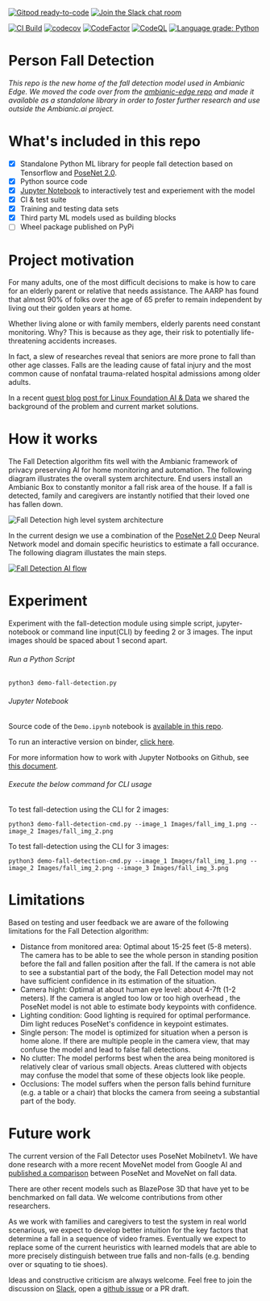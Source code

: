 [![Gitpod ready-to-code](https://img.shields.io/badge/Gitpod-ready--to--code-blue?logo=gitpod)](https://gitpod.io/#https://github.com/ambianic/fall-detection)
[![Join the Slack chat room](https://img.shields.io/badge/Slack-Join%20the%20chat%20room-blue)](https://join.slack.com/t/ambianicai/shared_invite/zt-eosk4tv5-~GR3Sm7ccGbv1R7IEpk7OQ)

[![CI Build](https://github.com/ambianic/fall-detection/actions/workflows/pythonpackage.yml/badge.svg)](https://github.com/ambianic/fall-detection/actions/workflows/pythonpackage.yml)
[![codecov](https://codecov.io/gh/ambianic/fall-detection/branch/main/graph/badge.svg?token=IGXT8VYBS7)](https://codecov.io/gh/ambianic/fall-detection)
[![CodeFactor](https://www.codefactor.io/repository/github/ambianic/fall-detection/badge)](https://www.codefactor.io/repository/github/ambianic/fall-detection)
[![CodeQL](https://github.com/ambianic/fall-detection/actions/workflows/codeql-analysis.yml/badge.svg)](https://github.com/ambianic/fall-detection/actions/workflows/codeql-analysis.yml)
[![Language grade: Python](https://img.shields.io/lgtm/grade/python/g/ambianic/fall-detection.svg?logo=lgtm&logoWidth=18)](https://lgtm.com/projects/g/ambianic/fall-detection/context:python)

# Person Fall Detection

_This repo is the new home of the fall detection model used in Ambianic Edge. We moved the code over from the [ambianic-edge repo](https://github.com/ambianic/ambianic-edge/blob/master/src/ambianic/pipeline/ai/fall_detect.py) and made it available as a standalone library in order to foster further research and use outside the Ambianic.ai project._

# What's included in this repo

- [x] Standalone Python ML library for people fall detection based on Tensorflow and [PoseNet 2.0](https://github.com/tensorflow/tfjs-models/tree/master/posenet).
- [X] Python source code 
- [x] [Jupyter Notebook](https://mybinder.org/v2/gh/ambianic/fall-detection/main?filepath=Demo.ipynb) to interactively test and experiement with the model
- [x] CI & test suite
- [x] Training and testing data sets
- [x] Third party ML models used as building blocks
- [ ] Wheel package published on PyPi 

# Project motivation

For many adults, one of the most difficult decisions to make is how to care for an elderly parent or relative that needs assistance. The AARP has found that almost 90% of folks over the age of 65 prefer to remain independent by living out their golden years at home. 

Whether living alone or with family members, elderly parents need constant monitoring. Why? This is because as they age, their risk to potentially life-threatening accidents increases. 

In fact, a slew of researches reveal that seniors are more prone to fall than other age classes. Falls are the leading cause of fatal injury and the most common cause of nonfatal trauma-related hospital admissions among older adults.

In a recent [guest blog post for Linux Foundation AI & Data](https://lfaidata.foundation/blog/2021/01/14/people-fall-detection-via-privacy-preserving-ai/) we shared the background of the problem and current market solutions.

# How it works

The Fall Detection algorithm fits well with the Ambianic framework of privacy preserving AI for home monitoring and automation. The following diagram illustrates the overall system architecture. 
End users install an Ambianic Box to constantly monitor a fall risk area of the house. If a fall is detected, family and caregivers are instantly notified that their loved one has fallen down.

![Fall Detection high level system architecture](https://user-images.githubusercontent.com/2234901/112542950-25d6d300-8d83-11eb-9048-feabd64de22d.png)

In the current design we use a combination of the [PoseNet 2.0](https://github.com/tensorflow/tfjs-models/tree/master/posenet) Deep Neural Network model and domain specific heuristics to estimate a fall occurance. The following diagram illustates the main steps.

[![Fall Detection AI flow](https://user-images.githubusercontent.com/2234901/112545190-ea89d380-8d85-11eb-8e2c-7a6b104d159e.png)](https://drive.google.com/file/d/1sr2OcEWsGzoxJb4PwCIXOuEo7a5ubAxG/view?usp=sharing)

# Experiment

Experiment with the fall-detection module using simple script, jupyter-notebook or command line input(CLI) by feeding 2 or 3 images. The input images should be spaced about 1 second apart.

###### Run a Python Script

```
python3 demo-fall-detection.py
```

###### Jupyter Notebook

Source code of the `Demo.ipynb` notebook is [available in this repo](./Demo.ipynb).

To run an interactive version on binder, [click here](https://mybinder.org/v2/gh/ambianic/fall-detection/main?filepath=Demo.ipynb).

For more information how to work with Jupyter Notbooks on Github, see [this document](https://docs.github.com/en/github/managing-files-in-a-repository/working-with-non-code-files/working-with-jupyter-notebook-files-on-github).

###### Execute the below command for CLI usage

To test fall-detection using the CLI for 2 images:

```
python3 demo-fall-detection-cmd.py --image_1 Images/fall_img_1.png --image_2 Images/fall_img_2.png
```

To test fall-detection using the CLI for 3 images:

```
python3 demo-fall-detection-cmd.py --image_1 Images/fall_img_1.png --image_2 Images/fall_img_2.png --image_3 Images/fall_img_3.png
```

# Limitations

Based on testing and user feedback we are aware of the following limitations for the Fall Detection algorithm:

- Distance from monitored area: Optimal about 15-25 feet (5-8 meters). The camera has to be able to see the whole person in standing position before the fall and fallen position after the fall. If the camera is not able to see a substantial part of the body, the Fall Detection model may not have sufficient confidence in its estimation of the situation.
- Camera hight: Optimal at about human eye level: about 4-7ft (1-2 meters). If the camera is angled too low or too high overhead , the PoseNet model is not able to estimate body keypoints with confidence.
- Lighting condition: Good lighting is required for optimal performance. Dim light reduces PoseNet's confidence in keypoint estimates.
- Single person: The model is optimized for situation when a person is home alone. If there are multiple people in the camera view, that may confuse the model and lead to false fall detections.
- No clutter: The model performs best when the area being monitored is relatively clear of various small objects. Areas cluttered with objects may confuse the model that some of these objects look like people.
- Occlusions: The model suffers when the person falls behind furniture (e.g. a table or a chair) that blocks the camera from seeing a substantial part of the body.

# Future work

The current version of the Fall Detector uses PoseNet Mobilnetv1. We have done research with a more recent MoveNet model from Google AI and [published a comparison](https://blog.ambianic.ai/2021/09/02/movenet-vs-posenet-person-fall-detection.html) between PoseNet and MoveNet on fall data.

There are other recent models such as BlazePose 3D that have yet to be benchmarked on fall data. We welcome contributions from other researchers.

As we work with families and caregivers to test the system in real world scenarious, we expect to develop better intuition for the key factors that determine a fall in a sequence of video frames. 
Eventually we expect to replace some of the current heuristics with learned models that are able to more precisely distinguish between true falls and non-falls (e.g. bending over or squating to tie shoes).

Ideas and constructive criticism are always welcome. Feel free to join the discussion on [Slack](https://ambianicai.slack.com/join/shared_invite/zt-eosk4tv5-~GR3Sm7ccGbv1R7IEpk7OQ#/), open a [github issue](https://github.com/ambianic/fall-detection/issues) or a PR draft.
